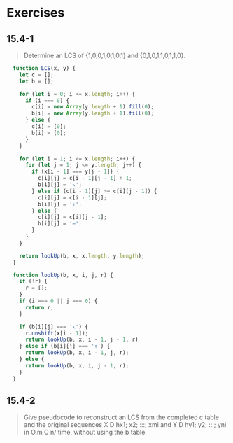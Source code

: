 # Exercises

## 15.4-1

> Determine an LCS of {1,0,0,1,0,1,0,1} and {0,1,0,1,1,0,1,1,0}.

```javascript
  function LCS(x, y) {
    let c = [];
    let b = [];

    for (let i = 0; i <= x.length; i++) {
      if (i === 0) {
        c[i] = new Array(y.length + 1).fill(0);
        b[i] = new Array(y.length + 1).fill(0);
      } else {
        c[i] = [0];
        b[i] = [0];
      }
    }

    for (let i = 1; i <= x.length; i++) {
      for (let j = 1; j <= y.length; j++) {
        if (x[i - 1] === y[j - 1]) {
          c[i][j] = c[i - 1][j - 1] + 1;
          b[i][j] = '↖';
        } else if (c[i - 1][j] >= c[i][j - 1]) {
          c[i][j] = c[i - 1][j];
          b[i][j] = '↑';
        } else {
          c[i][j] = c[i][j - 1];
          b[i][j] = '←';
        }
      }
    }

    return lookUp(b, x, x.length, y.length);
  }

  function lookUp(b, x, i, j, r) {
    if (!r) {
      r = [];
    }
    if (i === 0 || j === 0) {
      return r;
    }

    if (b[i][j] === '↖') {
      r.unshift(x[i - 1]);
      return lookUp(b, x, i - 1, j - 1, r)
    } else if (b[i][j] === '↑') {
      return lookUp(b, x, i - 1, j, r);
    } else {
      return lookUp(b, x, i, j - 1, r);
    }
  }
```

## 15.4-2

> Give pseudocode to reconstruct an LCS from the completed c table and the original sequences X D hx1; x2; :::; xmi and Y D hy1; y2; :::; yni in O.m C n/ time, without using the b table.

